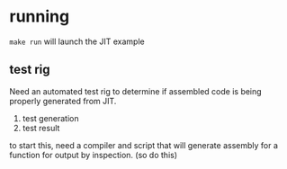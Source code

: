 # running

`make run` will launch the JIT example

## test rig

Need an automated test rig to determine if assembled code is being properly generated from JIT.
1) test generation
2) test result

to start this, need a compiler and script that will generate assembly for a function for output by inspection.
(so do this)